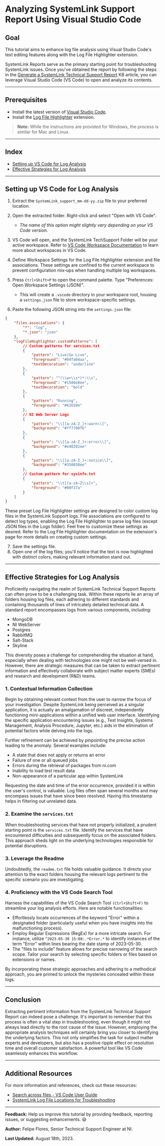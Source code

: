 # Analyzing SystemLink Support Report Using Visual Studio Code

## Goal

This tutorial aims to enhance log file analysis using Visual Studio Code's text editing features along with the Log File Highlighter extension.

SystemLink Reports serve as the primary starting point for troubleshooting SystemLink issues. Once you've obtained the report by following the steps in the [Generate a SystemLink Technical Support Report](https://knowledge.ni.com/KnowledgeArticleDetails?id=kA03q000000YGpmCAG&l=en-US) KB article, you can leverage Visual Studio Code (VS Code) to open and analyze its contents.

---
## Prerequisites

- Install the latest version of [Visual Studio Code](https://code.visualstudio.com/download).
- Install the [Log File Highlighter](https://marketplace.visualstudio.com/items?itemName=emilast.LogFileHighlighter) extension.

> **Note:** While the instructions are provided for Windows, the process is similar for Mac and Linux.

---
## Index

- [Setting up VS Code for Log Analysis](#setting-up-vs-code-for-log-analysis)
- [Effective Strategies for Log Analysis](#effective-strategies-for-log-analysis)

---
## Setting up VS Code for Log Analysis

1. Extract the `SystemLink_support_mm-dd-yy.zip` file to your preferred location.

2. Open the extracted folder. Right-click and select "Open with VS Code".
    - *The name of this option might slightly vary depending on your VS Code version.*
    
3. VS Code will open, and the SystemLink TechSupport Folder will be your active workspace. Refer to [VS Code Workspace Documentation](https://code.visualstudio.com/docs/editor/workspaces) to learn more about workspaces in VS Code.

4. Define Workspace Settings for the Log File Highlighter extension and file associations. These settings are confined to the current workspace to prevent configuration mix-ups when handling multiple log workspaces.

5. Press `Ctrl+Shift+P` to open the command palette. Type "Preferences: Open Workspace Settings (JSON)".
    - This will create a `.vscode` directory in your workspace root, housing a `settings.json` file to store workspace-specific settings.

6. Paste the following JSON string into the `settings.json` file:

```json
{
    "files.associations": {
        "*": "log",
        "*.json": "json"
    },
    "logFileHighlighter.customPatterns": [
        // Custom patterns for services.txt
        {
            "pattern": "Live|Go Live",
            "foreground": "#04fa04aa",
            "textDecoration": "underline"
        },
        {
            "pattern": "^(\\w+\\s*)*:\\s",
            "foreground": "#1586e8ee",
            "textDecoration": "bold"
        },
        {
            "pattern": "Running",
            "foreground": "#62659e"
        },
        // NI Web Server Logs
        {
            "pattern": "\\[[a-zA-Z_]+:warn\\]",
            "background": "#ff7700fb"
        },
        {
            "pattern": "\\[[a-zA-Z_]+:error\\]",
            "background": "#e40202ee"
        },
        {
            "pattern": "\\[[a-zA-Z_]+:notice\\]",
            "background": "#350038ee"
        },
        // Custom pattern for sysinfo.txt
        {
            "pattern": "\\t[[a-zA-Z\\s]+",
            "foreground": "#00f37a"
        }
    ]
}
```
These preset Log File Highlighter settings are designed to color custom log files in the SystemLink Support logs. File associations are configured to detect log types, enabling the Log File Highlighter to parse log files (except JSON files in the Logs folder). Feel free to customize these settings as desired. Refer to the Log File Highlighter documentation on the extension's page for more details on creating custom settings.

7. Save the settings file.
8. Open one of the log files; you'll notice that the text is now highlighted with distinct colors, making relevant information stand out.

---
## Effective Strategies for Log Analysis

Proficiently navigating the realm of SystemLink Technical Support Reports can often prove to be a challenging task. Within these reports lie an array of folders housing log files, each adhering to different standards and containing thousands of lines of intricately detailed technical data. A standard report encompasses logs from various components, including:

- MongoDB
- NI WebServer
- Postgres
- RabbitMQ
- Salt-Stack
- Skyline

This diversity poses a challenge for comprehending the situation at hand, especially when dealing with technologies one might not be well-versed in. However, there are strategic measures that can be taken to extract pertinent information and effectively collaborate with subject matter experts (SMEs) and research and development (R&D) teams.

### 1. Contextual Information Collection

Begin by obtaining relevant context from the user to narrow the focus of your investigation. Despite SystemLink being perceived as a singular application, it is actually an amalgamation of discreet, independently functioning mini-applications within a unified web user interface. Identifying the specific application encountering issues (e.g., Test Insights, Systems Management, Analysis Procedure, Jupyter, etc.) aids in the elimination of potential factors while delving into the logs.

Further refinement can be achieved by pinpointing the precise action leading to the anomaly. Several examples include:

- A state that does not apply or returns an error
- Failure of one or all queued jobs
- Errors during the retrieval of packages from ni.com
- Inability to load test result data
- Non-appearance of a particular app within SystemLink

Requesting the date and time of the error occurrence, provided it is within the user's control, is valuable. Log files often span several months and may encompass issues that have since been resolved. Having this timestamp helps in filtering out unrelated data.

### 2. Examine the `services.txt`

When troubleshooting services that have not properly initialized, a prudent starting point is the `services.txt` file. Identify the services that have encountered difficulties and subsequently focus on the associated folders. This approach sheds light on the underlying technologies responsible for potential disruptions.

### 3. Leverage the Readme

Undoubtedly, the `readme.txt` file holds valuable guidance. It directs your attention to the exact folders housing the relevant logs pertinent to the specific scenario you are investigating.

### 4. Proficiency with the VS Code Search Tool

Harness the capabilities of the VS Code Search Tool `(Ctrl+Shift+F)` to streamline your log analysis efforts. Here are notable functionalities:

- Effortlessly locate occurrences of the keyword "Error" within a designated folder (particularly useful when you have insights into the malfunctioning process).
- Employ Regular Expressions (RegEx) for a more intricate search. For instance, utilize `^2023-05-30 15:08:.*Error.*` to identify instances of the term "Error" within lines bearing the date stamp of 2023-05-30.
- The "files to include" feature allows for precise narrowing of the search scope. Tailor your search by selecting specific folders or files based on extensions or names.

By incorporating these strategic approaches and adhering to a methodical approach, you are primed to unlock the mysteries concealed within these logs.

---
## Conclusion

Extracting pertinent information from the SystemLink Technical Support Report can indeed pose a challenge. It's important to remember that this process is often a vital step in troubleshooting, even though it might not always lead directly to the root cause of the issue. However, employing the appropriate analysis techniques will certainly bring you closer to identifying the underlying factors. This not only simplifies the task for subject matter experts and developers, but also has a positive ripple effect on resolution time and overall customer satisfaction. A powerful tool like VS Code seamlessly enhances this workflow.


---
## Additional Resources

For more information and references, check out these resources:

- [Search across files - VS Code User Guide](https://code.visualstudio.com/docs/editor/codebasics#_search-across-files)
- [SystemLink Log File Locations for Troubleshooting](https://knowledge.ni.com/KnowledgeArticleDetails?id=kA00Z000000kGcSSAU&l=en-US)

---
**Feedback:** Help us improve this tutorial by providing feedback, reporting issues, or suggesting enhancements. :smiley:

**Author:** Felipe Flores, Senior Technical Support Engineer at NI.

**Last Updated:** August 18th, 2023.